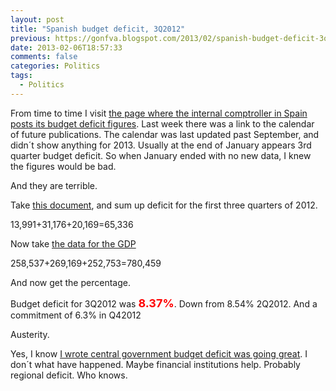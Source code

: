 ```yaml
---
layout: post
title: "Spanish budget deficit, 3Q2012"
previous: https://gonfva.blogspot.com/2013/02/spanish-budget-deficit-3q2012.html
date: 2013-02-06T18:57:33
comments: false
categories: Politics
tags:
  - Politics
---
```



From time to time I visit [the page where the internal comptroller in Spain posts its budget deficit figures](http://www.igae.pap.minhap.gob.es/sitios/igae/en-GB/InformesCuentas/Informes/Paginas/publicaciones.aspx). Last week there was a link to the calendar of future publications. The calendar was last updated past September, and didn´t show anything for 2013. Usually at the end of January appears 3rd quarter budget deficit. So when January ended with no new data, I knew the figures would be bad.


And they are terrible.


Take [this document](http://www.igae.pap.minhap.gob.es/sitios/igae/es-ES/InformesCuentas/Informes/Documents/Cap-Trim/3T%20AAPP_2012.pdf), and sum up deficit for the first three quarters of 2012.


13,991+31,176+20,169=65,336


Now take [the data for the GDP](http://www.ine.es/en/daco/daco42/daco4214/tabcntr_en.xls)


258,537+269,169+252,753=780,459


And now get the percentage.


Budget deficit for 3Q2012 was **<span style="color: red; font-size: large;"> 8.37%</span>**. Down from 8.54% 2Q2012. And a commitment of 6.3% in Q42012


Austerity.


Yes, I know [I wrote central government budget deficit was going great](http://gonfva.blogspot.co.uk/2012/12/spanish-budget-deficit-what-if.html). I don´t what have happened. Maybe financial institutions help. Probably regional deficit. Who knows.
